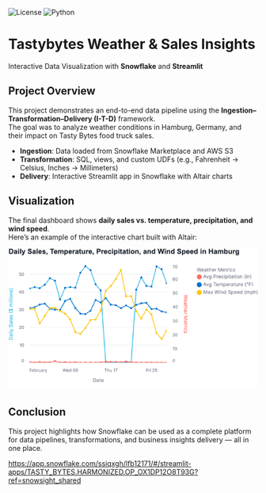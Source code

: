 ![License](https://img.shields.io/badge/license-Apache%202.0-blue.svg)
![Python](https://img.shields.io/badge/Python-3.9%2B-green)

# Tastybytes Weather & Sales Insights

Interactive Data Visualization with **Snowflake** and **Streamlit**

## Project Overview
This project demonstrates an end-to-end data pipeline using the **Ingestion–Transformation–Delivery (I-T-D)** framework.  
The goal was to analyze weather conditions in Hamburg, Germany, and their impact on Tasty Bytes food truck sales.  

- **Ingestion**: Data loaded from Snowflake Marketplace and AWS S3  
- **Transformation**: SQL, views, and custom UDFs (e.g., Fahrenheit → Celsius, Inches → Millimeters)  
- **Delivery**: Interactive Streamlit app in Snowflake with Altair charts  


## Visualization
The final dashboard shows **daily sales vs. temperature, precipitation, and wind speed**.  
Here’s an example of the interactive chart built with Altair:  

![Visualization](0_ingestion/images/visualization.png)

## Conclusion
This project highlights how Snowflake can be used as a complete platform for data pipelines, transformations, and business insights delivery — all in one place.


https://app.snowflake.com/ssiqxgh/lfb12171/#/streamlit-apps/TASTY_BYTES.HARMONIZED.OP_OX1DP12O8T93G?ref=snowsight_shared
